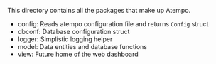 This directory contains all the packages that make up Atempo.

- config: Reads atempo configuration file and returns `Config` struct
- dbconf: Database configuration struct
- logger: Simplistic logging helper
- model: Data entities and database functions
- view: Future home of the web dashboard
